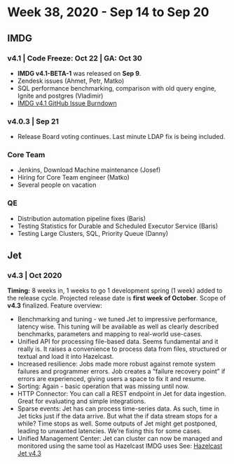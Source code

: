 # Week 38, 2020 - Sep 14 to Sep 20
## IMDG
### v4.1 | Code Freeze: Oct 22 | GA: Oct 30 
 - **IMDG v4.1-BETA-1** was released on **Sep 9**.
 - Zendesk issues (Ahmet, Petr, Matko)
 - SQL performance benchmarking, comparison with old query engine, Ignite and postgres (Vladimir)
 - [IMDG v4.1 GitHub Issue Burndown](https://docs.google.com/spreadsheets/d/1S7dLb5k_Xw6v_U5SI5nPozjUaXiPWNakv0e4zOciINU/edit#gid=1032493721)
### v4.0.3 | Sep 21
  - Release Board voting continues. Last minute LDAP fix is being included. 
### Core Team 
 - Jenkins, Download Machine maintenance (Josef)
 - Hiring for Core Team engineer (Matko)
 - Several people on vacation
### QE
 - Distribution automation pipeline fixes (Baris)
 - Testing Statistics for Durable and Scheduled Executor Service (Baris)
 - Testing Large Clusters, SQL, Priority Queue (Danny)
## Jet
### v4.3 | Oct 2020
**Timing:** 8 weeks in, 1 weeks to go
1 development spring (1 week) added to the release cycle. Projected release date is **first week of October**.
Scope of **v4.3** finalized. Feature overview:
 - Benchmarking and tuning - we tuned Jet to impressive performance, latency wise. This tuning will be available as well as clearly described benchmarks, parameters and mapping to real-world use-cases.
 - Unified API for processing file-based data. Seems fundamental and it really is. It raises a convenience to process data from files, structured or textual and load it into Hazelcast.
 - Increased resilience: Jobs made more robust against remote system failures and programmer errors. Job creates a “failure recovery point” if errors are experienced, giving users a space to fix it and resume.
 - Sorting: Again - basic operation that was missing until now.
 - HTTP Connector: You can call a REST endpoint in Jet for data ingestion. Great for evaluating and simple integrations.
 - Sparse events: Jet has can process time-series data. As such, time in Jet ticks just if the data arrive. But what the if data stream stops for a while? Time stops as well. Some outputs of Jet might get postponed, leading to unwanted latencies. We’re fixing this for some cases.
 - Unified Management Center: Jet can cluster can now be managed and monitored using the same tool as Hazelcast IMDG uses
See: [Hazelcast Jet v4.3](https://hazelcast.atlassian.net/wiki/spaces/JET/pages/2310438960/Hazelcast+Jet+4.3)
